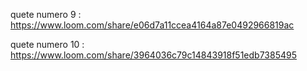 quete numero 9 : https://www.loom.com/share/e06d7a11ccea4164a87e0492966819ac

quete numero 10 : https://www.loom.com/share/3964036c79c14843918f51edb7385495